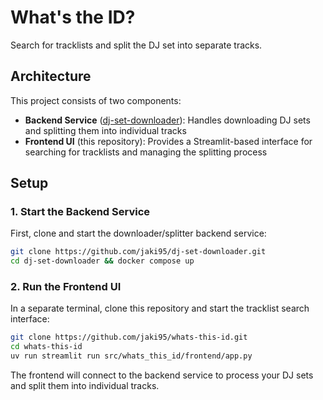 # What's the ID?

Search for tracklists and split the DJ set into separate tracks.

## Architecture

This project consists of two components:

- **Backend Service** ([dj-set-downloader](https://github.com/jaki95/dj-set-downloader)): Handles downloading DJ sets and splitting them into individual tracks
- **Frontend UI** (this repository): Provides a Streamlit-based interface for searching for tracklists and managing the splitting process

## Setup

### 1. Start the Backend Service

First, clone and start the downloader/splitter backend service:

```bash
git clone https://github.com/jaki95/dj-set-downloader.git
cd dj-set-downloader && docker compose up
```

### 2. Run the Frontend UI

In a separate terminal, clone this repository and start the tracklist search interface:

```bash
git clone https://github.com/jaki95/whats-this-id.git
cd whats-this-id
uv run streamlit run src/whats_this_id/frontend/app.py
```

The frontend will connect to the backend service to process your DJ sets and split them into individual tracks.


